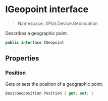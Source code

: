 # IGeopoint interface

> Namespace: XPlat.Device.Geolocation

Describes a geographic point.

```csharp
public interface IGeopoint
```

## Properties

### Position

Gets or sets the position of a geographic point.

```csharp
BasicGeoposition Position { get; set; }
```
